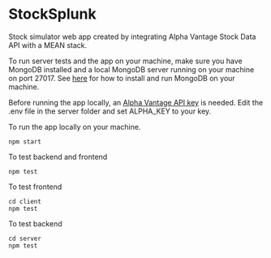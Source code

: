 
# StockSplunk

Stock simulator web app created by integrating Alpha Vantage Stock Data API with a MEAN stack.

To run server tests and the app on your machine, make sure you have MongoDB installed and a local MongoDB server running on your machine on port 27017. See [here](https://www.mongodb.com/docs/manual/installation/) for how to install and run MongoDB on your machine.

Before running the app locally, an [Alpha Vantage API key](https://www.alphavantage.co/support/#api-key) is needed. Edit the .env file in the server folder and set ALPHA_KEY to your key.

To run the app locally on your machine.
```
npm start
```
To test backend and frontend
```
npm test
```
To test frontend
```
cd client
npm test
```
To test backend
```
cd server
npm test
```